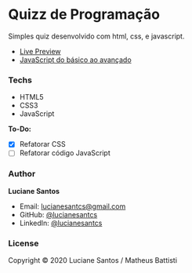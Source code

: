 <!-- ![banner](https://raw.githubusercontent.com/lucianesantcs/selfcare/master/design/selfcare_mockup.png) -->

# Quizz de Programação

Simples quiz desenvolvido com html, css, e javascript.
<br>

- <a href="https://lucianesantcs.github.io/quizz/">Live Preview</a>
- <a href="https://www.udemy.com/course/javascript-do-basico-ao-avancado-com-node-e-projetos/">JavaScript do básico ao avançado</a>

### Techs

- HTML5
- CSS3
- JavaScript

**To-Do:**

- [x] Refatorar CSS
- [ ] Refatorar código JavaScript

### Author

**Luciane Santos**

- Email: lucianesantcs@gmail.com
- GitHub: [@lucianesantcs](https://github.com/lucianesantcs)
- LinkedIn: [@lucianesantcs](https://linkedin.com/in/lucianesantcs)

### License

Copyright © 2020 Luciane Santos / Matheus Battisti
